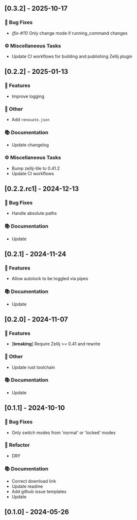 ## [0.3.2] - 2025-10-17

### 🐛 Bug Fixes

- *(fix-#11)* Only change mode if running_command changes

### ⚙️ Miscellaneous Tasks

- Update CI workflows for building and publishing Zellij plugin
## [0.2.2] - 2025-01-13

### 🚀 Features

- Improve logging

### 💼 Other

- Add `renovate.json`

### 📚 Documentation

- Update changelog

### ⚙️ Miscellaneous Tasks

- Bump zellij-tile to 0.41.2
- Update CI workflows
## [0.2.2.rc1] - 2024-12-13

### 🐛 Bug Fixes

- Handle absolute paths

### 📚 Documentation

- Update
## [0.2.1] - 2024-11-24

### 🚀 Features

- Allow autolock to be toggled via pipes

### 📚 Documentation

- Update
## [0.2.0] - 2024-11-07

### 🚀 Features

- [**breaking**] Require Zellij >= 0.41 and rewrite

### 💼 Other

- Update rust toolchain

### 📚 Documentation

- Update
## [0.1.1] - 2024-10-10

### 🐛 Bug Fixes

- Only switch modes from 'normal' or 'locked' modes

### 🚜 Refactor

- DRY

### 📚 Documentation

- Correct download link
- Update readme
- Add github issue templates
- Update
## [0.1.0] - 2024-05-26

